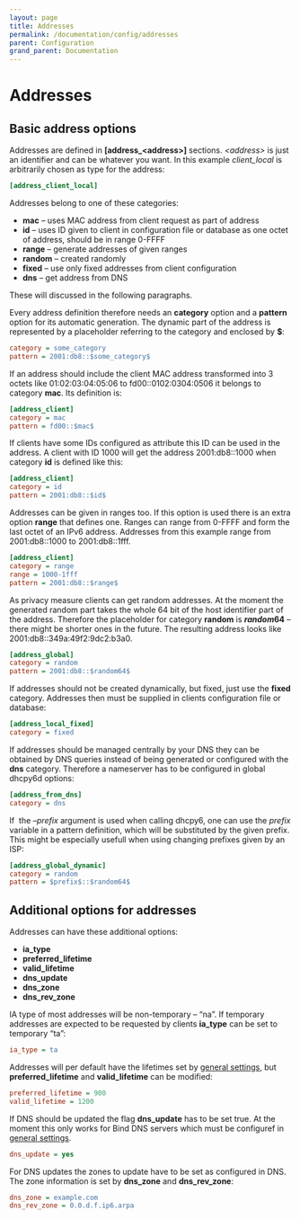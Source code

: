 ```yaml
---
layout: page
title: Addresses
permalink: /documentation/config/addresses
parent: Configuration
grand_parent: Documentation
---
```


# Addresses

## Basic address options

Addresses are defined in **[address_\<address>]** sections. _\<address>_ is just an identifier and can be whatever you want. In this example _client_local_ is arbitrarily chosen as type for the address:

```ini
[address_client_local]
```

Addresses belong to one of these categories:

- **mac** – uses MAC address from client request as part of address
- **id** – uses ID given to client in configuration file or database as one octet of address, should be in range 0-FFFF
- **range** – generate addresses of given ranges
- **random** – created randomly
- **fixed** – use only fixed addresses from client configuration
- **dns** – get address from DNS

These will discussed in the following paragraphs.

Every address definition therefore needs an **category** option and a **pattern** option for its automatic generation. The dynamic part of the address is represented by a placeholder referring to the category and enclosed by **$**:

```ini
category = some_category
pattern = 2001:db8::$some_category$
```

If an address should include the client MAC address transformed into 3 octets like 01:02:03:04:05:06 to fd00::0102:0304:0506 it belongs to category **mac**. Its definition is:

```ini
[address_client]
category = mac
pattern = fd00::$mac$
```

If clients have some IDs configured as attribute this ID can be used in the address. A client with ID 1000 will get the address 2001:db8::1000 when category **id** is defined like this:

```ini
[address_client]
category = id
pattern = 2001:db8::$id$
```

Addresses can be given in ranges too. If this option is used there is an extra option **range** that defines one. Ranges can range from 0-FFFF and form the last octet of an IPv6 address. Addresses from this example range from 2001:db8::1000 to 2001:db8::1fff.

```ini
[address_client]
category = range
range = 1000-1fff
pattern = 2001:db8::$range$
```

As privacy measure clients can get random addresses. At the moment the generated random part takes the whole 64 bit of the host identifier part of the address. Therefore the placeholder for category **random** is **$random64$** – there might be shorter ones in the future. The resulting address looks like 2001:db8::349a:49f2:9dc2:b3a0.

```ini
[address_global]
category = random
pattern = 2001:db8::$random64$
```

If addresses should not be created dynamically, but fixed, just use the **fixed** category. Addresses then must be supplied in clients configuration file or database:

```ini
[address_local_fixed]
category = fixed
```

If addresses should be managed centrally by your DNS they can be obtained by DNS queries instead of being generated or configured with the **dns** category. Therefore a nameserver has to be configured in global dhcpy6d options:

```ini
[address_from_dns]
category = dns
```

If  the _–prefix_ argument is used when calling dhcpy6, one can use the $prefix$ variable in a pattern definition, which will be substituted by the given prefix. This might be especially usefull when using changing prefixes given by an ISP:

```ini
[address_global_dynamic]
category = random
pattern = $prefix$::$random64$
```

## Additional options for addresses

Addresses can have these additional options:

- **ia_type**
- **preferred_lifetime**
- **valid_lifetime**
- **dns_update**
- **dns_zone**
- **dns_rev_zone**

IA type of most addresses will be non-temporary – “na”. If temporary addresses are expected to be requested by clients **ia_type** can be set to temporary “ta”:

```ini
ia_type = ta
```

Addresses will per default have the lifetimes set by [general settings](https://dhcpy6d.ifw-dresden.de/documentation/config/general/ "General"), but **preferred_lifetime** and **valid_lifetime** can be modified:

```ini
preferred_lifetime = 900
valid_lifetime = 1200
```

If DNS should be updated the flag **dns_update** has to be set true. At the moment this only works for Bind DNS servers which must be configuref in [general settings](https://dhcpy6d.ifw-dresden.de/documentation/config/general/ "General").

```ini
dns_update = yes
```

For DNS updates the zones to update have to be set as configured in DNS. The zone information is set by **dns_zone** and **dns_rev_zone**:

```ini
dns_zone = example.com
dns_rev_zone = 0.0.d.f.ip6.arpa
```